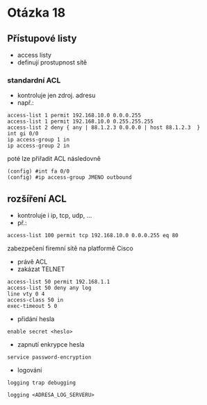 # Otázka 18

## Přístupové listy
- access listy
- definují prostupnost sítě


### standardní ACL
- kontroluje jen zdroj. adresu
- např.:


```
access-list 1 permit 192.168.10.0 0.0.0.255
access-list 1 permit 192.168.10.0 0.255.255.255
access-list 2 deny { any | 88.1.2.3 0.0.0.0 | host 88.1.2.3  }
int gi 0/0
ip access-group 1 in
ip access-group 2 in
```

poté lze přiřadit ACL následovně
```
(config) #int fa 0/0
(config) #ip access-group JMENO outbound
```

## rozšíření ACL
- kontroluje i ip, tcp, udp, ...
- př.:
```
access-list 100 permit tcp 192.168.10.0 0.0.0.255 eq 80
```

zabezpečení firemní sítě na platformě Cisco
- právě ACL
- zakázat TELNET
```
access-list 50 permit 192.168.1.1
access-list 50 deny any log
line vty 0 4
access-class 50 in
exec-timeout 5 0 
```
- přidání hesla
```
enable secret <heslo>
```
- zapnutí enkrypce hesla
```
service password-encryption
```

- logování
```
logging trap debugging

logging <ADRESA_LOG_SERVERU>
```